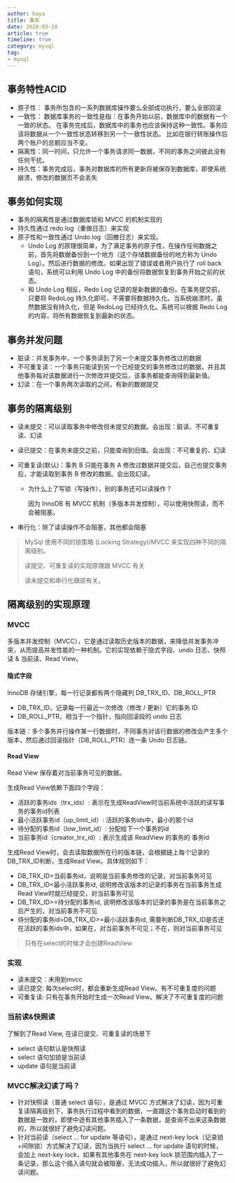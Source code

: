 ```yaml
---
author: haya
title: 事务
date: 2020-03-10
article: true
timeline: true
category: mysql
tag:
- mysql
---
```


## 事务特性ACID
- 原子性： 事务所包含的一系列数据库操作要么全部成功执行，要么全部回滚
- 一致性：
数据库事务的一致性是指：在事务开始以前，数据库中的数据有一个一致的状态。
在事务完成后，数据库中的事务也应该保持这种一致性。事务应该将数据从一个一致性状态转移到另一个一致性状态。
比如在银行转账操作后两个账户的总额应当不变。
- 隔离性：同一时间，只允许一个事务请求同一数据，不同的事务之间彼此没有任何干扰。
- 持久性：事务完成后，事务对数据库的所有更新将被保存到数据库，即使系统崩溃，修改的数据页不会丢失

## 事务如何实现

- 事务的隔离性是通过数据库锁和 MVCC 的机制实现的
- 持久性通过 redo log（重做日志）来实现
- 原子性和一致性通过 Undo log（回撤日志）来实现。
  - Undo Log 的原理很简单，为了满足事务的原子性，在操作任何数据之前，首先将数据备份到一个地方（这个存储数据备份的地方称为 Undo Log）。然后进行数据的修改。如果出现了错误或者用户执行了 roll back 语句，系统可以利用 Undo Log 中的备份将数据恢复到事务开始之前的状态。
  - 和 Undo Log 相反，Redo Log 记录的是新数据的备份。在事务提交前，只要将 RedoLog 持久化即可，不需要将数据持久化。当系统崩溃时，虽然数据没有持久化，但是 RedoLog 已经持久化。系统可以根据 Redo Log 的内容，将所有数据恢复到最新的状态。

## 事务并发问题
- 脏读：并发事务中，一个事务读到了另一个未提交事务修改过的数据
- 不可重复读：一个事务只能读到另一个已经提交的事务修改过的数据，并且其他事务每对该数据进行一次修改并提交后，该事务都能查询得到最新值。
- 幻读：在一个事务两次读取的之间，有新的数据提交

## 事务的隔离级别

- 读未提交：可以读取事务中修改但未提交的数据。会出现：脏读、不可重复读、幻读

- 读已提交：在事务未提交之前，只能查询到旧值。会出现：不可重复的、幻读

- 可重复读(默认)：事务 B 只能在事务 A 修改过数据并提交后，自己也提交事务后，才能读取到事务 B 修改的数据。会出现幻读。

  - 为什么上了写锁（写操作），别的事务还可以读操作？
    
    因为 InnoDB 有 MVCC 机制（多版本并发控制），可以使用快照读，而不会被阻塞。

- 串行化：除了读读操作不会阻塞，其他都会阻塞

> MySql 使用不同的锁策略 (Locking Strategy)/MVCC 来实现四种不同的隔离级别。
> 
> 读提交、可重复读的实现原理跟 MVCC 有关
> 
> 读未提交和串行化跟锁有关。

## 隔离级别的实现原理

### MVCC

多版本并发控制（MVCC），它是通过读取历史版本的数据，来降低并发事务冲突，从而提高并发性能的一种机制。它的实现依赖于隐式字段、undo 日志、快照读 & 当前读、Read View。

#### 隐式字段
InnoDB 存储引擎，每一行记录都有两个隐藏列 DB_TRX_ID、DB_ROLL_PTR

- DB_TRX_ID，记录每一行最近一次修改（修改 / 更新）它的事务 ID
- DB_ROLL_PTR，相当于一个指针，指向回滚段的 undo 日志

版本链：多个事务并行操作某一行数据时，不同事务对该行数据的修改会产生多个版本，然后通过回滚指针（DB_ROLL_PTR）连一条 Undo 日志链。

#### Read View
Read View 保存着对当前事务可见的数据。

生成Read View依赖下面四个字段：
- 活跃的事务ids（trx_ids）: 表示在生成ReadView时当前系统中活跃的读写事务的事务id列表
- 最小活跃事务id（up_limit_id）: 活跃的事务ids中，最小的那个id
- 待分配的事务id（low_limit_id）: 分配给下一个事务的id
- 当前事务id（creator_trx_id）: 表示生成该 ReadView 的事务的 事务id

生成Read View时，会去读取数据所在行的版本链，会根据链上每个记录的DB_TRX_ID判断，生成Read View。具体规则如下：
- DB_TRX_ID=当前事务id，说明是当前事务修改的记录，对当前事务可见
- DB_TRX_ID<最小活跃事务id, 说明修改该版本的记录的事务在当前事务生成Read View时就已经提交，对当前事务可见
- DB_TRX_ID>=待分配的事务id, 说明修改该版本的记录的事务是在当前事务之后产生的，对当前事务不可见
- 待分配的事务id>DB_TRX_ID>=最小活跃事务id, 需要判断DB_TRX_ID是否还在活跃的事务ids中，如果在，对当前事务不可见；不在，则对当前事务可见
> 只有在select的时候才会创建ReadView


### 实现
- 读未提交：未用到mvcc
- 读已提交: 每次select时，都会重新生成Read View。有不可重复度的问题
- 可重复读: 只有在事务开始时生成一次Read View。解决了不可重复度的问题



### 当前读&快照读
了解到了Read View, 在读已提交、可重复读的场景下
- select 语句默认是快照读
- select 语句加锁是当前读
- update 语句是当前读

### MVCC解决幻读了吗？
- 针对快照读（普通 select 语句），是通过 MVCC 方式解决了幻读，因为可重复读隔离级别下，事务执行过程中看到的数据，一直跟这个事务启动时看到的数据是一致的，即使中途有其他事务插入了一条数据，是查询不出来这条数据的，所以就很好了避免幻读问题。
- 针对当前读（select ... for update 等语句），是通过 next-key lock（记录锁+间隙锁）方式解决了幻读，因为当执行 select ... for update 语句的时候，会加上 next-key lock，如果有其他事务在 next-key lock 锁范围内插入了一条记录，那么这个插入语句就会被阻塞，无法成功插入，所以就很好了避免幻读问题。



